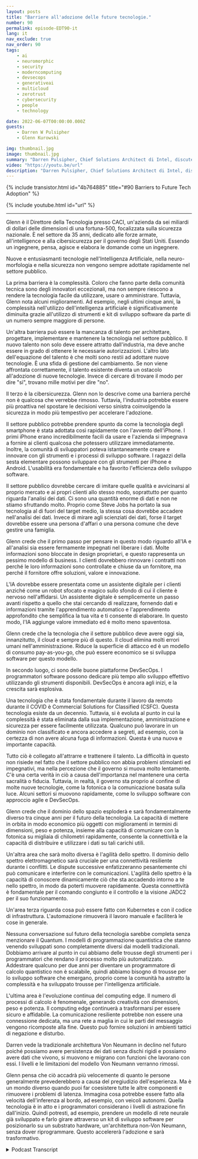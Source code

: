 ```yaml
---
layout: posts
title: "Barriere all'adozione delle future tecnologie."
number: 90
permalink: episode-EDT90-it
lang: it
nav_exclude: true
nav_order: 90
tags:
    - ai
    - neuromorphic
    - security
    - moderncomputing
    - devsecops
    - generativeai
    - multicloud
    - zerotrust
    - cybersecurity
    - people
    - technology

date: 2022-06-07T00:00:00.000Z
guests:
    - Darren W Pulsipher
    - Glenn Kurowski

img: thumbnail.jpg
image: thumbnail.jpg
summary: "Darren Pulsipher, Chief Solutions Architect di Intel, discute le barriere all'adozione di nuove tecnologie nel settore pubblico e ciò che arriverà in futuro con Glenn Kurowski, CTO di CACI."
video: "https://youtu.be/url"
description: "Darren Pulsipher, Chief Solutions Architect di Intel, discute le barriere all'adozione di nuove tecnologie nel settore pubblico e ciò che arriverà in futuro con Glenn Kurowski, CTO di CACI."
---
```


<div>
{% include transistor.html id="4b764885" title="#90 Barriers to Future Tech Adoption" %}

{% include youtube.html id="url" %}
</div>

---

Glenn è il Direttore della Tecnologia presso CACI, un'azienda da sei miliardi di dollari delle dimensioni di una fortuna-500, focalizzata sulla sicurezza nazionale. È nel settore da 35 anni, dedicato alle forze armate, all'intelligence e alla cibersicurezza per il governo degli Stati Uniti. Essendo un ingegnere, pensa, agisce e elabora le domande come un ingegnere.

Nuove e entusiasmanti tecnologie nell'Intelligenza Artificiale, nella neuro-morfologia e nella sicurezza non vengono sempre adottate rapidamente nel settore pubblico.

La prima barriera è la complessità. Coloro che fanno parte della comunità tecnica sono degli innovatori eccezionali, ma non sempre riescono a rendere la tecnologia facile da utilizzare, usare o amministrare. Tuttavia, Glenn nota alcuni miglioramenti. Ad esempio, negli ultimi cinque anni, la complessità nell'utilizzo dell'intelligenza artificiale è significativamente diminuita grazie all'utilizzo di strumenti e kit di sviluppo software da parte di un numero sempre maggiore di persone.

Un'altra barriera può essere la mancanza di talento per architettare, progettare, implementare e mantenere la tecnologia nel settore pubblico. Il nuovo talento non solo deve essere attratto dall'industria, ma deve anche essere in grado di ottenere le necessarie autorizzazioni. L'altro lato dell'equazione del talento è che molti sono restii ad adottare nuove tecnologie. È una sfida di gestione del cambiamento. Se non viene affrontata correttamente, il talento esistente diventa un ostacolo all'adozione di nuove tecnologie. Invece di cercare di trovare il modo per dire "sì", trovano mille motivi per dire "no".

Il terzo è la cibersicurezza. Glenn non lo descrive come una barriera perché non è qualcosa che verrebbe rimosso. Tuttavia, l'industria potrebbe essere più proattiva nel spostare le decisioni verso sinistra coinvolgendo la sicurezza in modo più tempestivo per accelerare l'adozione.

Il settore pubblico potrebbe prendere spunto da come la tecnologia degli smartphone è stata adottata così rapidamente con l'avvento dell'iPhone. I primi iPhone erano incredibilmente facili da usare e l'azienda si impegnava a fornire ai clienti qualcosa che potessero utilizzare immediatamente. Inoltre, la comunità di sviluppatori poteva istantaneamente creare e innovare con gli strumenti e i processi di sviluppo software. I ragazzi della sesta elementare possono sviluppare con gli strumenti per iPhone e Android. L'usabilità era fondamentale e ha favorito l'efficienza dello sviluppo software.

Il settore pubblico dovrebbe cercare di imitare quelle qualità e avvicinarsi al proprio mercato e ai propri clienti allo stesso modo, soprattutto per quanto riguarda l'analisi dei dati. Ci sono una quantità enorme di dati e non ne stiamo sfruttando molto. Proprio come Steve Jobs ha portato la sua tecnologia al di fuori del target medio, la stessa cosa dovrebbe accadere nell'analisi dei dati. Invece di mirare agli scienziati dei dati, forse il target dovrebbe essere una persona d'affari o una persona comune che deve gestire una famiglia.

Glenn crede che il primo passo per pensare in questo modo riguardo all'IA e all'analisi sia essere fermamente impegnati nel liberare i dati. Molte informazioni sono bloccate in design proprietari, e questo rappresenta un pessimo modello di business. I clienti dovrebbero rinnovare i contratti non perché le loro informazioni sono controllate e chiuse da un fornitore, ma perché il fornitore offre soluzioni, valore e innovazione.

L'IA dovrebbe essere presentata come un assistente digitale per i clienti anziché come un robot sfocato e magico sullo sfondo di cui il cliente è nervoso nell'affidarsi. Un assistente digitale è semplicemente un passo avanti rispetto a quello che stai cercando di realizzare, fornendo dati e informazioni tramite l'apprendimento automatico e l'apprendimento approfondito che semplifica la tua vita e ti consente di elaborare. In questo modo, l'IA aggiunge valore immediato ed è molto meno spaventosa.

Glenn crede che la tecnologia che il settore pubblico deve avere oggi sia, innanzitutto, il cloud e sempre più di questo. Il cloud elimina molti errori umani nell'amministrazione. Riduce la superficie di attacco ed è un modello di consumo pay-as-you-go, che può essere economico se si sviluppa software per questo modello.

In secondo luogo, ci sono delle buone piattaforme DevSecOps. I programmatori software possono dedicare più tempo allo sviluppo effettivo utilizzando gli strumenti disponibili. DevSecOps è ancora agli inizi, e la crescita sarà esplosiva.

Una tecnologia che è stata fondamentale durante il lavoro da remoto durante il COVID è Commercial Solutions for Classified (CSFC). Questa tecnologia esiste da un decennio. Tuttavia, si è evoluta al punto in cui la complessità è stata eliminata dalla sua implementazione, amministrazione e sicurezza per essere facilmente utilizzata. Qualcuno può lavorare in un dominio non classificato e ancora accedere a segreti, ad esempio, con la certezza di non avere alcuna fuga di informazioni. Questa è una nuova e importante capacità.

Tutto ciò è collegato all'attrarre e trattenere il talento. La difficoltà in questo non risiede nel fatto che il settore pubblico non abbia problemi stimolanti ed impegnativi, ma nella percezione che il governo si muova molto lentamente. C'è una certa verità in ciò a causa dell'importanza nel mantenere una certa sacralità o fiducia. Tuttavia, in realtà, il governo sta proprio al confine di molte nuove tecnologie, come la fotonica o la comunicazione basata sulla luce. Alcuni settori si muovono rapidamente, come lo sviluppo software con approccio agile e DevSecOps.

Glenn crede che il dominio dello spazio esploderà e sarà fondamentalmente diverso tra cinque anni per il futuro della tecnologia. La capacità di mettere in orbita in modo economico più oggetti con miglioramenti in termini di dimensioni, peso e potenza, insieme alla capacità di comunicare con la fotonica su migliaia di chilometri rapidamente, consente la connettività e la capacità di distribuire e utilizzare i dati su tali carichi utili.

Un'altra area che sarà molto diversa è l'agilità dello spettro. Il dominio dello spettro elettromagnetico sarà cruciale per una connettività resiliente durante i conflitti. Le dispute successive enfatizzeranno pesantemente chi può comunicare e interferire con le comunicazioni. L'agilità dello spettro è la capacità di conoscere dinamicamente ciò che sta accadendo intorno a te nello spettro, in modo da poterti muovere rapidamente. Questa connettività è fondamentale per il comando congiunto e il controllo e la visione JADC2 per il suo funzionamento.

Un'area terza riguarda cosa può essere fatto con Kubernetes e con il codice di infrastruttura. L'automazione rimuoverà il lavoro manuale e faciliterà le cose in generale.

Nessuna conversazione sul futuro della tecnologia sarebbe completa senza menzionare il Quantum. I modelli di programmazione quantistica che stanno venendo sviluppati sono completamente diversi dai modelli tradizionali. Dobbiamo arrivare al punto in cui abbiamo delle trousse degli strumenti per i programmatori che rendano il processo molto più automatizzato. Addestrare qualcuno per due anni per diventare un programmatore di calcolo quantistico non è scalabile, quindi abbiamo bisogno di trousse per lo sviluppo software che emergano, proprio come la comunità ha astratto la complessità e ha sviluppato trousse per l'intelligenza artificiale.

L'ultima area è l'evoluzione continua del computing edge. Il numero di processi di calcolo è fenomenale, generando creatività con dimensioni, peso e potenza. Il computing edge continuerà a trasformarsi per essere sicuro e affidabile. La comunicazione resiliente potrebbe non essere una connessione dedicata, ma una rete a maglia in cui le parti del messaggio vengono ricomposte alla fine. Questo può fornire soluzioni in ambienti tattici di negazione e disturbo.

Darren vede la tradizionale architettura Von Neumann in declino nel futuro poiché possiamo avere persistenza dei dati senza dischi rigidi e possiamo avere dati che vivono, si muovono e migrano con funzioni che lavorano con essi. I livelli e le limitazioni del modello Von Neumann verranno rimossi.

Glenn pensa che ciò accadrà più velocemente di quanto le persone generalmente prevederebbero a causa del pregiudizio dell'esperienza. Ma è un mondo diverso quando puoi far coesistere tutte le altre componenti e rimuovere i problemi di latenza. Immagina cosa potrebbe essere fatto alla velocità dell'inferenza al bordo, ad esempio, con veicoli autonomi. Quella tecnologia è in atto e i programmatori considerano i livelli di astrazione fin dall'inizio. Quindi potresti, ad esempio, prendere un modello di rete neurale già sviluppato e farlo girare attraverso un kit di sviluppo software per posizionarlo su un substrato hardware, un'architettura non-Von Neumann, senza dover riprogrammare. Questo accelererà l'adozione e sarà trasformativo.



<details>
<summary> Podcast Transcript </summary>

<p></p>

</details>
